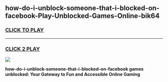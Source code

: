 
## how-do-i-unblock-someone-that-i-blocked-on-facebook-Play-Unblocked-Games-Online-bik64
<h3>
<a href="https://premium76.site?title=how-do-i-unblock-someone-that-i-blocked-on-facebook&ref=25A">CLICK TO PLAY</a></h3>
<hr>

<h3>
<a href="https://premium76.site?title=how-do-i-unblock-someone-that-i-blocked-on-facebook&ref=25A">CLICK 2 PLAY</a>
  
</h3>

<a href="https://premium76.site?title=how-do-i-unblock-someone-that-i-blocked-on-facebook&ref=25A"><img src="https://clearcache.store/games.png"></a>


**how-do-i-unblock-someone-that-i-blocked-on-facebook games unblocked: Your Gateway to Fun and Accessible Online Gaming**
